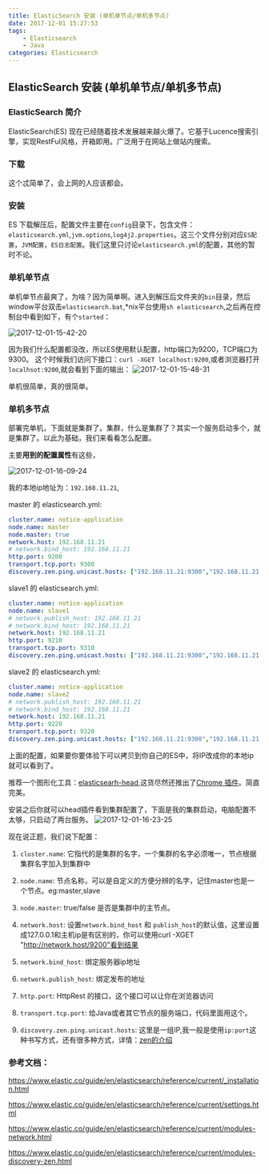 ```yaml
---
title: ElasticSearch 安装 (单机单节点/单机多节点)
date: 2017-12-01 15:27:53
tags:
	- Elasticsearch
    - Java
categories: Elasticsearch
---
```


## ElasticSearch 安装 (单机单节点/单机多节点)

### ElasticSearch 简介

ElasticSearch(ES) 现在已经随着技术发展越来越火爆了。它基于Lucence搜索引擎，实现RestFul风格，开箱即用。广泛用于在网站上做站内搜索。

### 下载

这个忒简单了，会上网的人应该都会。

### 安装

ES 下载解压后，配置文件主要在`config`目录下，包含文件：`elasticsearch.yml`,`jvm.options`,`log4j2.properties`。这三个文件分别对应`ES配置`，`JVM配置`，`ES日志配置`。我们这里只讨论`elasticsearch.yml`的配置，其他的暂时不论。

### 单机单节点

单机单节点最爽了，为啥？因为简单啊。进入到解压后文件夹的`bin`目录，然后window平台双击`elasticsearch.bat`,*nix平台使用`sh elasticsearch`,之后再在控制台中看到如下，有个`started`：

![2017-12-01-15-42-20](/images/qiniu/2017-12-01-15-42-20.png)

因为我们什么配置都没改，所以ES使用默认配置，http端口为9200，TCP端口为9300。
这个时候我们访问下接口：`curl -XGET localhost:9200`,或者浏览器打开`localhsot:9200`,就会看到下面的输出：
![2017-12-01-15-48-31](/images/qiniu/2017-12-01-15-48-31.png)

单机很简单，真的很简单。
<!--more-->
### 单机多节点

部署完单机，下面就是集群了。集群，什么是集群了？其实一个服务启动多个，就是集群了。以此为基础，我们来看看怎么配置。

主要**用到的配置属性**有这些，

![2017-12-01-16-09-24](/images/qiniu/2017-12-01-16-09-24.png)

我的本地ip地址为：`192.168.11.21`,

master 的 elasticsearch.yml:

```yml
cluster.name: notice-application
node.name: master
node.master: true
network.host: 192.168.11.21
# network.bind_host: 192.168.11.21
http.port: 9200
transport.tcp.port: 9300
discovery.zen.ping.unicast.hosts: ["192.168.11.21:9300","192.168.11.21:9310","192.168.11.21:9320"]
```

slave1 的 elasticsearch.yml:

```yml
cluster.name: notice-application
node.name: slave1
# network.publish_host: 192.168.11.21
# network.bind_host: 192.168.11.21
network.host: 192.168.11.21
http.port: 9210
transport.tcp.port: 9310
discovery.zen.ping.unicast.hosts: ["192.168.11.21:9300","192.168.11.21:9310","192.168.11.21:9320"]
```

slave2 的 elasticsearch.yml:
```yml
cluster.name: notice-application
node.name: slave2
# network.publish_host: 192.168.11.21
# network.bind_host: 192.168.11.21
network.host: 192.168.11.21
http.port: 9220
transport.tcp.port: 9320
discovery.zen.ping.unicast.hosts: ["192.168.11.21:9300","192.168.11.21:9310","192.168.11.21:9320"]
```

上面的配置，如果要你要体验下可以拷贝到你自己的ES中，将IP改成你的本地ip就可以看到了。

推荐一个图形化工具：[elasticsearh-head](https://github.com/mobz/elasticsearch-head),这货尽然还推出了[Chrome 插件](https://chrome.google.com/webstore/detail/elasticsearch-head/ffmkiejjmecolpfloofpjologoblkegm?utm_source=chrome-ntp-icon)。简直完美。

安装之后你就可以head插件看到集群配置了，下面是我的集群启动，电脑配置不太够，只启动了两台服务。
![2017-12-01-16-23-25](/images/qiniu/2017-12-01-16-23-25.png)

现在说正题，我们说下配置：

1. `cluster.name`: 它指代的是集群的名字，一个集群的名字必须唯一，节点根据集群名字加入到集群中

2. `node.name`: 节点名称，可以是自定义的方便分辨的名字，记住master也是一个节点。eg:master,slave

3. `node.master`: true/false 是否是集群中的主节点。

4. `network.host`: 设置`network.bind_host` 和 `publish_host`的默认值，这里设置成127.0.0.1和主机ip是有区别的，你可以使用curl -XGET "http://network.host/9200"看到结果

5. `network.bind_host`: 绑定服务器ip地址

6. `network.publish_host`: 绑定发布的地址

7. `http.port`: HttpRest 的接口，这个接口可以让你在浏览器访问

8. `transport.tcp.port`: 给Java或者其它节点的服务端口，代码里面用这个。

9. `discovery.zen.ping.unicast.hosts`: 这里是一组IP,我一般是使用`ip:port`这种书写方式，还有很多种方式，详情：[zen的介绍](https://www.elastic.co/guide/en/elasticsearch/reference/current/modules-discovery-zen.html)


### 参考文档：

https://www.elastic.co/guide/en/elasticsearch/reference/current/_installation.html

https://www.elastic.co/guide/en/elasticsearch/reference/current/settings.html

https://www.elastic.co/guide/en/elasticsearch/reference/current/modules-network.html

https://www.elastic.co/guide/en/elasticsearch/reference/current/modules-discovery-zen.html